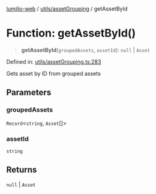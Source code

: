 [lumilio-web](../../../modules.md) / [utils/assetGrouping](../index.md) / getAssetById

# Function: getAssetById()

> **getAssetById**(`groupedAssets`, `assetId`): `null` \| `Asset`

Defined in: [utils/assetGrouping.ts:283](https://github.com/EdwinZhanCN/Lumilio-Photos/blob/50447139bbcd8646ed06f83c6f5775c49db37354/web/src/utils/assetGrouping.ts#L283)

Gets asset by ID from grouped assets

## Parameters

### groupedAssets

`Record`\<`string`, `Asset`[]\>

### assetId

`string`

## Returns

`null` \| `Asset`
